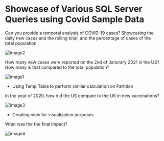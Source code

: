 # Showcase of Various SQL Server Queries using Covid Sample Data

Can you provide a temporal analysis of COVID-19 cases? Showcasing the daily new cases and the rolling total, and the percentage of cases of the total population



![image2](https://github.com/Applepancakes/SQL-Server-Queries-Covid-Sample-Data-/assets/158091426/103f230c-b804-4800-bd4e-1bbacd890729)



How many new cases were reported on the 2nd of Janurary 2021 in the US? How many is that compared to the total population?


![image1](https://github.com/Applepancakes/SQL-Server-Queries-Covid-Sample-Data-/assets/158091426/79d10c3e-0417-47f6-baab-5856392a34b8)



- Using Temp Table to perform similar calculation on Partition
  
In the year of 2020, how did the US compare to the UK in new vaccinations?

![image3](https://github.com/Applepancakes/SQL-Server-Queries-Covid-Sample-Data-/assets/158091426/7c4c6f7a-ee88-4165-8a7d-9b6cf5950d0d)


- Creating view for visualization purposes

What was the the final impact?


![image4](https://github.com/Applepancakes/SQL-Server-Queries-Covid-Sample-Data-/assets/158091426/5dac7660-5c77-47f3-8a6d-99a0c87530a2)
